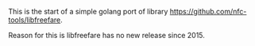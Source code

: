 This is the start of a simple golang port of library https://github.com/nfc-tools/libfreefare.

Reason for this is libfreefare has no new release since 2015.
